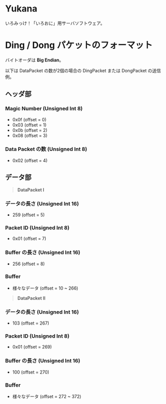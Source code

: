 # Yukana
いろみっけ！「いろおに」用サーバソフトウェア。

# Ding / Dong パケットのフォーマット
バイトオーダは **Big Endian**。

以下は DataPacket の数が2個の場合の DingPacket または DongPacket の送信例。

## ヘッダ部
### Magic Number (Unsigned Int 8)
- 0x0f (offset = 0)
- 0x03 (offset = 1)
- 0x0b (offset = 2)
- 0x08 (offset = 3)

### Data Packet の数 (Unsigned Int 8)
- 0x02 (offset = 4)

## データ部
> **DataPacket I**

### データの長さ (Unsigned Int 16)
- 259 (offset = 5)

### Packet ID (Unsigned Int 8)
- 0x01 (offset = 7)

### Buffer の長さ (Unsigned Int 16)
- 256 (offset = 8)

### Buffer
- 様々なデータ (offset = 10 ~ 266)

> **DataPacket II**

### データの長さ (Unsigned Int 16)
- 103 (offset = 267)

### Packet ID (Unsigned Int 8)
- 0x01 (offset = 269)

### Buffer の長さ (Unsigned Int 16)
- 100 (offset = 270)

### Buffer
- 様々なデータ (offset = 272 ~ 372)

